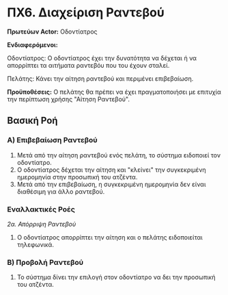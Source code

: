 # ΠΧ6. Διαχείριση Ραντεβού
 
__Πρωτεύων Actor:__ Οδοντίατρος

__Ενδιαφερόμενοι:__ 

Οδοντίατρος: Ο οδοντίατρος έχει την δυνατότητα να δέχεται ή να απορρίπτει τα αιτήματα ραντεβόυ που του έχουν σταλεί.

Πελάτης: Κάνει την αίτηση ραντεβού και περιμένει επιβεβαίωση.

__Προϋποθέσεις:__ Ο πελάτης θα πρέπει να έχει πραγματοποιήσει με επιτυχία την περίπτωση χρήσης "Αίτηση Ραντεβού".

## Βασική Ροή

### Α) Επιβεβαίωση Ραντεβού
1. Μετά από την αίτηση ραντεβού ενός πελάτη, το σύστημα ειδοποιεί τον οδοντίατρο.
2. Ο οδοντίατρος δέχεται την αίτηση και "κλείνει" την συγκεκριμένη ημερομηνία στην προσωπική του ατζέντα.
3. Μετά από την επιβεβαίωση, η συγκεκριμένη ημερομηνία δεν είναι διαθέσιμη για άλλο ραντεβού.

### Εναλλακτικές Ροές

*2α. Απόρριψη Ραντεβού*
1. Ο οδοντίατρος απορρίπτει την αίτηση και ο πελάτης ειδοποιείται τηλεφωνικά.

### Β) Προβολή Ραντεβού 
1. Το σύστημα δίνει την επιλογή στον οδοντίατρο να δει την προσωπική του ατζέντα.